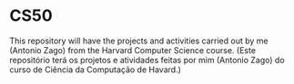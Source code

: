 # CS50

This repository will have the projects and activities carried out by me (Antonio Zago) from the Harvard Computer Science course. (Este repositório terá os projetos e atividades feitas por mim (Antonio Zago) do curso de Ciência da Computação de Havard.)
